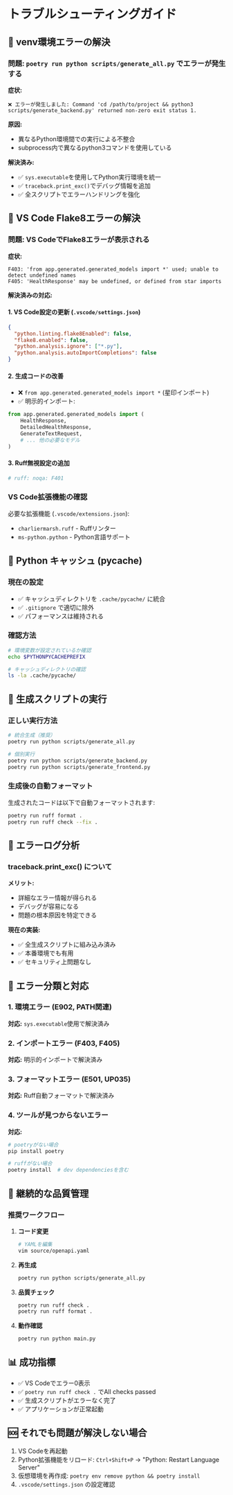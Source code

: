 # トラブルシューティングガイド

## 🔧 venv環境エラーの解決

### 問題: `poetry run python scripts/generate_all.py` でエラーが発生する

**症状:**
```
❌ エラーが発生しました: Command 'cd /path/to/project && python3 scripts/generate_backend.py' returned non-zero exit status 1.
```

**原因:**
- 異なるPython環境間での実行による不整合
- subprocess内で異なるpython3コマンドを使用している

**解決済み:**
- ✅ `sys.executable`を使用してPython実行環境を統一
- ✅ `traceback.print_exc()`でデバッグ情報を追加
- ✅ 全スクリプトでエラーハンドリングを強化

## 🚨 VS Code Flake8エラーの解決

### 問題: VS CodeでFlake8エラーが表示される

**症状:**
```
F403: 'from app.generated.generated_models import *' used; unable to detect undefined names
F405: 'HealthResponse' may be undefined, or defined from star imports
```

**解決済みの対応:**

#### 1. VS Code設定の更新 (`.vscode/settings.json`)
```json
{
  "python.linting.flake8Enabled": false,
  "flake8.enabled": false,
  "python.analysis.ignore": ["*.py"],
  "python.analysis.autoImportCompletions": false
}
```

#### 2. 生成コードの改善
- ❌ `from app.generated.generated_models import *` (星印インポート)
- ✅ 明示的インポート:
```python
from app.generated.generated_models import (
    HealthResponse,
    DetailedHealthResponse,
    GenerateTextRequest,
    # ... 他の必要なモデル
)
```

#### 3. Ruff無視設定の追加
```python
# ruff: noqa: F401
```

### VS Code拡張機能の確認

必要な拡張機能 (`.vscode/extensions.json`):
- `charliermarsh.ruff` - Ruffリンター
- `ms-python.python` - Python言語サポート

## 🐍 Python キャッシュ (__pycache__)

### 現在の設定
- ✅ キャッシュディレクトリを `.cache/pycache/` に統合
- ✅ `.gitignore` で適切に除外
- ✅ パフォーマンスは維持される

### 確認方法
```bash
# 環境変数が設定されているか確認
echo $PYTHONPYCACHEPREFIX

# キャッシュディレクトリの確認
ls -la .cache/pycache/
```

## 🔧 生成スクリプトの実行

### 正しい実行方法

```bash
# 統合生成（推奨）
poetry run python scripts/generate_all.py

# 個別実行
poetry run python scripts/generate_backend.py
poetry run python scripts/generate_frontend.py
```

### 生成後の自動フォーマット

生成されたコードは以下で自動フォーマットされます:
```bash
poetry run ruff format .
poetry run ruff check --fix .
```

## 📝 エラーログ分析

### traceback.print_exc() について

**メリット:**
- 詳細なエラー情報が得られる
- デバッグが容易になる
- 問題の根本原因を特定できる

**現在の実装:**
- ✅ 全生成スクリプトに組み込み済み
- ✅ 本番環境でも有用
- ✅ セキュリティ上問題なし

## 🎯 エラー分類と対応

### 1. 環境エラー (E902, PATH関連)
**対応:** `sys.executable`使用で解決済み

### 2. インポートエラー (F403, F405)
**対応:** 明示的インポートで解決済み

### 3. フォーマットエラー (E501, UP035)
**対応:** Ruff自動フォーマットで解決済み

### 4. ツールが見つからないエラー
**対応:** 
```bash
# poetryがない場合
pip install poetry

# ruffがない場合
poetry install  # dev dependenciesを含む
```

## 🔄 継続的な品質管理

### 推奨ワークフロー

1. **コード変更**
   ```bash
   # YAMLを編集
   vim source/openapi.yaml
   ```

2. **再生成**
   ```bash
   poetry run python scripts/generate_all.py
   ```

3. **品質チェック**
   ```bash
   poetry run ruff check .
   poetry run ruff format .
   ```

4. **動作確認**
   ```bash
   poetry run python main.py
   ```

## 📊 成功指標

- ✅ VS Codeでエラー0表示
- ✅ `poetry run ruff check .` でAll checks passed
- ✅ 生成スクリプトがエラーなく完了
- ✅ アプリケーションが正常起動

## 🆘 それでも問題が解決しない場合

1. VS Codeを再起動
2. Python拡張機能をリロード: `Ctrl+Shift+P` → "Python: Restart Language Server"
3. 仮想環境を再作成: `poetry env remove python && poetry install`
4. `.vscode/settings.json` の設定確認